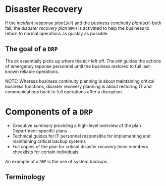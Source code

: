 # Disaster Recovery
If the *incident response plan*(`IRP`) and the *business continuity 
plan*(`BCP`) both fail, the *disaster recovery plan*(`DRP`) is activated 
to help the business to return to normal operations as quickly as 
possible. 

## The goal of a `DRP`
The `DR` essentially picks up where the `BCP` left off. The `DRP` guides
the actions of emergency reponse personnel until the business restored 
to full last-known reliable operations.

NOTE: Whereas business continuity planning is about maintaining critical business functions, disaster recovery planning is about restoring IT and communications back to full operations after a disruption.

# Components of a `DRP`
* Executive summary providing a high-level overview of the plan Department-specific plans
* Technical guides for IT personnel responsible for implementing and maintaining critical backup systems
* Full copies of the plan for critical disaster recovery team members checklists for certain individuals

An example of a `DRP` is the use of system backups.

## Terminology


